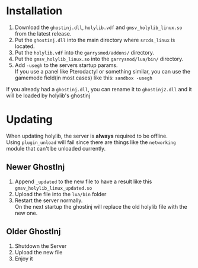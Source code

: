 <title>Installation & Updating</title>

# Installation

1. Download the `ghostinj.dll`, `holylib.vdf` and `gmsv_holylib_linux.so` from the latest release.<br>
2. Put the `ghostinj.dll` into the main directory where `srcds_linux` is located.<br>
3. Put the `holylib.vdf` into the `garrysmod/addons/` directory.<br>
4. Put the `gmsv_holylib_linux.so` into the `garrysmod/lua/bin/` directory.<br>
5. Add `-usegh` to the servers startup params.<br>
If you use a panel like Pterodactyl or something similar, you can use the gamemode field(in most cases) like this: `sandbox -usegh`<br>

If you already had a `ghostinj.dll`, you can rename it to `ghostinj2.dll` and it will be loaded by holylib's ghostinj<br>

# Updating

When updating holylib, the server is **always** required to be offline.<br>
Using `plugin_unload` will fail since there are things like the `networking` module that can't be unloaded currently.

## Newer GhostInj
1. Append `_updated` to the new file to have a result like this `gmsv_holylib_linux_updated.so`<br>
2. Upload the file into the `lua/bin` folder<br>
3. Restart the server normally.<br>
On the next startup the ghostinj will replace the old holylib file with the new one.

## Older GhostInj
1. Shutdown the Server<br>
2. Upload the new file<br>
3. Enjoy it<br>